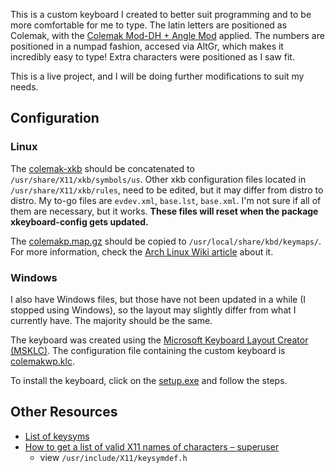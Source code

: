 This is a custom keyboard I created to better suit programming and to be more comfortable for me to type. The latin letters are positioned as Colemak, with the [Colemak Mod-DH + Angle Mod](https://colemakmods.github.io/mod-dh/) applied. The numbers are positioned in a numpad fashion, accesed via AltGr, which makes it incredibly easy to type! Extra characters were positioned as I saw fit.

This is a live project, and I will be doing further modifications to suit my needs.

## Configuration
### Linux
The [colemak-xkb](./colemak-xkb) should be concatenated to `/usr/share/X11/xkb/symbols/us`. Other xkb configuration files located in `/usr/share/X11/xkb/rules`, need to be edited, but it may differ from distro to distro. My to-go files are `evdev.xml`, `base.lst`, `base.xml`. I'm not sure if all of them are necessary, but it works.
**These files will reset when the package xkeyboard-config gets updated.** 

The [colemakp.map.gz](./colemakp.map.gz) should be copied to `/usr/local/share/kbd/keymaps/`. For more information, check the [Arch Linux Wiki article](https://wiki.archlinux.org/title/Linux_console/Keyboard_configuration#Creating_a_custom_keymap) about it.

### Windows
I also have Windows files, but those have not been updated in a while (I stopped using Windows), so the layout may slightly differ from what I currently have. The majority should be the same.

The keyboard was created using the [Microsoft Keyboard Layout Creator (MSKLC)](https://www.microsoft.com/en-us/download/details.aspx?id=102134). The configuration file containing the custom keyboard is [colemakwp.klc](./windows/colemakwp.klc).

To install the keyboard, click on the [setup.exe](./windows/colemakw/setup.exe) and follow the steps.

## Other Resources
- [List of keysyms](https://wiki.linuxquestions.org/wiki/List_of_keysyms)
- [How to get a list of valid X11 names of characters – superuser](https://superuser.com/questions/1460984/how-to-get-a-list-of-valid-x11-names-for-characters)
	- view `/usr/include/X11/keysymdef.h`

